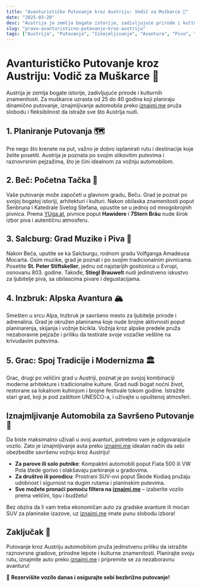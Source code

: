 ```yaml
---
title: "Avanturističko Putovanje kroz Austriju: Vodič za Muškarce 🍻"
date: "2025-03-20"
desc: "Austrija je zemlja bogate istorije, zadivljujuće prirode i kulturnih znamenitosti. Za muškarce uzrasta od 25 do 40 godina koji planiraju dinamično putovanje, iznajmljivanje automobila preko iznajmi.me pruža slobodu i fleksibilnost da istraže sve što Austrija nudi."
slug: "pravo-avanturisticno-putovanje-kroz-austriju"
tags: ["Austrija", "Putovanja", "Iznajmljivanje", "Avantura", "Pivo", "Alpi"]
---
```


# Avanturističko Putovanje kroz Austriju: Vodič za Muškarce 🍻

Austrija je zemlja bogate istorije, zadivljujuće prirode i kulturnih znamenitosti. Za muškarce uzrasta od 25 do 40 godina koji planiraju dinamično putovanje, iznajmljivanje automobila preko [iznajmi.me](https://iznajmi.me) pruža slobodu i fleksibilnost da istraže sve što Austrija nudi.



## 1. Planiranje Putovanja 🗺️

Pre nego što krenete na put, važno je dobro isplanirati rutu i destinacije koje želite posetiti. Austrija je poznata po svojim slikovitim putevima i raznovrsnim pejzažima, što je čini idealnom za vožnju automobilom.



## 2. Beč: Početna Tačka 🏰

Vaše putovanje može započeti u glavnom gradu, Beču. Grad je poznat po svojoj bogatoj istoriji, arhitekturi i kulturi. Nakon obilaska znamenitosti poput Šenbruna i Katedrale Svetog Stefana, opustite se u jednoj od mnogobrojnih pivnica. Prema [YUga.at](https://yuga.at), pivnice poput **Hawidere** i **7Stern Bräu** nude širok izbor piva i autentičnu atmosferu.



## 3. Salcburg: Grad Muzike i Piva 🍻

Nakon Beča, uputite se ka Salcburgu, rodnom gradu Volfganga Amadeusa Mocarta. Osim muzike, grad je poznat i po svojim tradicionalnim pivnicama. Posetite **St. Peter Stiftskeller**, jednu od najstarijih gostionica u Evropi, osnovanu 803. godine. Takođe, **Stiegl Brauwelt** nudi jedinstveno iskustvo za ljubitelje piva, sa obilascima pivare i degustacijama.



## 4. Inzbruk: Alpska Avantura 🏔️

Smešten u srcu Alpa, Inzbruk je savršeno mesto za ljubitelje prirode i adrenalina. Grad je okružen planinama koje nude brojne aktivnosti poput planinarenja, skijanja i vožnje bicikla. Vožnja kroz alpske predele pruža nezaboravne pejzaže i priliku da testirate svoje vozačke veštine na krivudavim putevima.



## 5. Grac: Spoj Tradicije i Modernizma 🏛️

Grac, drugi po veličini grad u Austriji, poznat je po svojoj kombinaciji moderne arhitekture i tradicionalne kulture. Grad nudi bogat noćni život, restorane sa lokalnom kuhinjom i brojne festivale tokom godine. Istražite stari grad, koji je pod zaštitom UNESCO-a, i uživajte u opuštenoj atmosferi.



## Iznajmljivanje Automobila za Savršeno Putovanje 🚗

Da biste maksimalno uživali u ovoj avanturi, potrebno vam je odgovarajuće vozilo. Zato je iznajmljivanje auta preko [iznajmi.me](https://iznajmi.me) idealan način da sebi obezbedite savršenu vožnju kroz Austriju!

- **Za parove ili solo putnike**: Kompaktni automobili poput Fiata 500 ili VW Pola štede gorivo i olakšavaju parkiranje u gradovima.
- **Za društvo ili porodicu**: Prostrani SUV-ovi poput Škode Kodiaq pružaju udobnost i sigurnost na dugim rutama i planinskim putevima.
- **Sve možete pronaći pomoću filtera na [iznajmi.me](https://iznajmi.me)** – izaberite vozilo prema veličini, tipu i budžetu!

Bez obzira da li vam treba ekonomičan auto za gradske avanture ili moćan SUV za planinske izazove, uz [iznajmi.me](https://iznajmi.me) imate punu slobodu izbora!



## Zaključak 🏁

Putovanje kroz Austriju automobilom pruža jedinstvenu priliku da istražite raznovrsne gradove, prirodne lepote i kulturne znamenitosti. Planirajte svoju rutu, iznajmite auto preko [iznajmi.me](https://iznajmi.me) i pripremite se za nezaboravnu avanturu!

🚗 **Rezervišite vozilo danas i osigurajte sebi bezbrižno putovanje!**